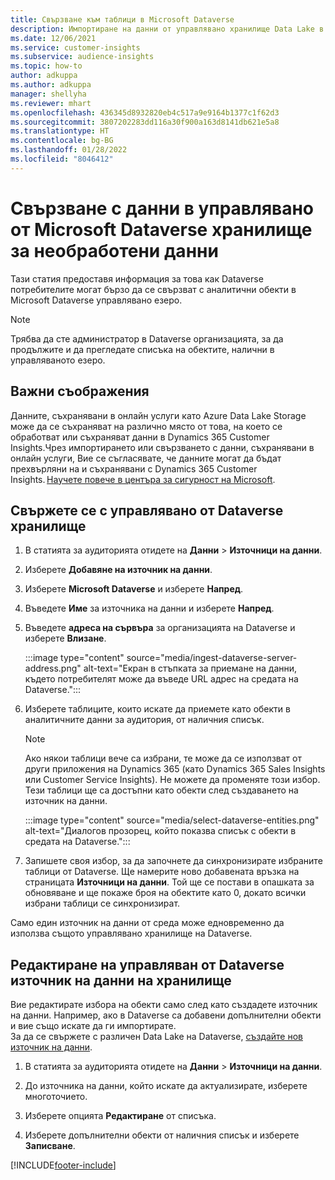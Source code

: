 ```yaml
---
title: Свързване към таблици в Microsoft Dataverse
description: Импортиране на данни от управлявано хранилище Data Lake в Microsoft Dataverse.
ms.date: 12/06/2021
ms.service: customer-insights
ms.subservice: audience-insights
ms.topic: how-to
author: adkuppa
ms.author: adkuppa
manager: shellyha
ms.reviewer: mhart
ms.openlocfilehash: 436345d8932820eb4c517a9e9164b1377c1f62d3
ms.sourcegitcommit: 3807202283dd116a30f900a163d8141db621e5a8
ms.translationtype: HT
ms.contentlocale: bg-BG
ms.lasthandoff: 01/28/2022
ms.locfileid: "8046412"
---
```

# <a name="connect-to-data-in-a-microsoft-dataverse-managed-data-lake"></a>Свързване с данни в управлявано от Microsoft Dataverse хранилище за необработени данни



Тази статия предоставя информация за това как Dataverse потребителите могат бързо да се свързват с аналитични обекти в Microsoft Dataverse управлявано езеро. 

> [!NOTE]
> Трябва да сте администратор в Dataverse организацията, за да продължите и да прегледате списъка на обектите, налични в управляваното езеро.

## <a name="important-considerations"></a>Важни съображения

Данните, съхранявани в онлайн услуги като Azure Data Lake Storage може да се съхраняват на различно място от това, на което се обработват или съхраняват данни в Dynamics 365 Customer Insights.Чрез импортирането или свързването с данни, съхранявани в онлайн услуги, Вие се съгласявате, че данните могат да бъдат прехвърляни на и съхранявани с Dynamics 365 Customer Insights. [Научете повече в центъра за сигурност на Microsoft](https://www.microsoft.com/trust-center).

## <a name="connect-to-a-dataverse-managed-lake"></a>Свържете се с управлявано от Dataverse хранилище

1. В статията за аудиторията отидете на **Данни** > **Източници на данни**.

2. Изберете **Добавяне на източник на данни**.

3. Изберете **Microsoft Dataverse** и изберете **Напред**.

4. Въведете **Име** за източника на данни и изберете **Напред**. 

5. Въведете **адреса на сървъра** за организацията на Dataverse и изберете **Влизане**.

   :::image type="content" source="media/ingest-dataverse-server-address.png" alt-text="Екран в стъпката за приемане на данни, където потребителят може да въведе URL адрес на средата на Dataverse.":::

6. Изберете таблиците, които искате да приемете като обекти в аналитичните данни за аудитория, от наличния списък.    

   > [!NOTE]
   > Ако някои таблици вече са избрани, те може да се използват от други приложения на Dynamics 365 (като Dynamics 365 Sales Insights или Customer Service Insights). Не можете да променяте този избор. Тези таблици ще са достъпни като обекти след създаването на източник на данни.

   :::image type="content" source="media/select-dataverse-entities.png" alt-text="Диалогов прозорец, който показва списък с обекти в средата на Dataverse.":::

7. Запишете своя избор, за да започнете да синхронизирате избраните таблици от Dataverse. Ще намерите ново добавената връзка на страницата **Източници на данни**. Той ще се постави в опашката за обновяване и ще покаже броя на обектите като 0, докато всички избрани таблици се синхронизират.

Само един източник на данни от среда може едновременно да използва същото управлявано хранилище на Dataverse.

## <a name="edit-a-dataverse-managed-lake-data-source"></a>Редактиране на управляван от Dataverse източник на данни на хранилище

Вие редактирате избора на обекти само след като създадете източник на данни. Например, ако в Dataverse са добавени допълнителни обекти и вие също искате да ги импортирате.    
За да се свържете с различен Data Lake на Dataverse, [създайте нов източник на данни](#connect-to-a-dataverse-managed-lake).

1. В статията за аудиторията отидете на **Данни** > **Източници на данни**.

2. До източника на данни, който искате да актуализирате, изберете многоточието.

3. Изберете опцията **Редактиране** от списъка.

4. Изберете допълнителни обекти от наличния списък и изберете **Записване**.

[!INCLUDE[footer-include](../includes/footer-banner.md)]
